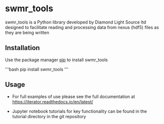 # swmr_tools

swmr_tools is a Python library developed by Diamond Light Source ltd designed to facilitate reading and processing data from nexus (hdf5) files as they are being written

## Installation

Use the package manager [pip](https://pip.pypa.io/en/stable/) to install swmr_tools

'''bash
pip install swmr_tools
'''

## Usage

- For full examples of use please see the full documentation at https://iterator.readthedocs.io/en/latest/

- Jupyter notebook tutorials for key functionality can be found in the tutorial directory in the git repository
